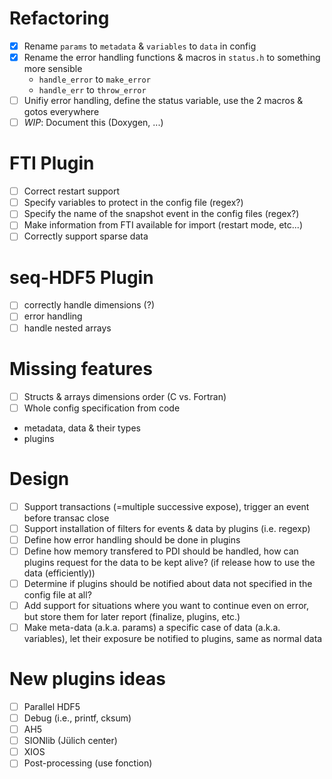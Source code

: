 # Refactoring
- [x] Rename `params` to `metadata` & `variables` to `data` in config
- [x] Rename the error handling functions & macros in `status.h` to something more
  sensible
    - `handle_error` to `make_error`
    - `handle_err` to `throw_error`
- [ ] Unifiy error handling, define the status variable, use the 2 macros & gotos
everywhere
- [ ] _WIP_: Document this (Doxygen, ...)

# FTI Plugin
- [ ] Correct restart support
- [ ] Specify variables to protect in the config file (regex?)
- [ ] Specify the name of the snapshot event in the config files (regex?)
- [ ] Make information from FTI available for import (restart mode, etc...)
- [ ] Correctly support sparse data

# seq-HDF5 Plugin
- [ ] correctly handle dimensions (?) 
- [ ] error handling
- [ ] handle nested arrays

# Missing features
- [ ] Structs & arrays dimensions order (C vs. Fortran)
- [ ] Whole config specification from code
 - metadata, data & their types
 - plugins

# Design
- [ ] Support transactions (=multiple successive expose), trigger an event before transac close
- [ ] Support installation of filters for events & data by plugins (i.e. regexp)
- [ ] Define how error handling should be done in plugins
- [ ] Define how memory transfered to PDI should be handled, how can plugins
  request for the data to be kept alive? (if release how to use the data (efficiently))
- [ ] Determine if plugins should be notified about data not specified in the
  config file at all?
- [ ] Add support for situations where you want to continue even on error, but
  store them for later report (finalize, plugins, etc.)
- [ ] Make meta-data (a.k.a. params) a specific case of data (a.k.a. variables),
  let their exposure be notified to plugins, same as normal data

# New plugins ideas
- [ ] Parallel HDF5
- [ ] Debug (i.e., printf, cksum)
- [ ] AH5
- [ ] SIONlib (Jülich center) 
- [ ] XIOS 
- [ ] Post-processing (use fonction)
